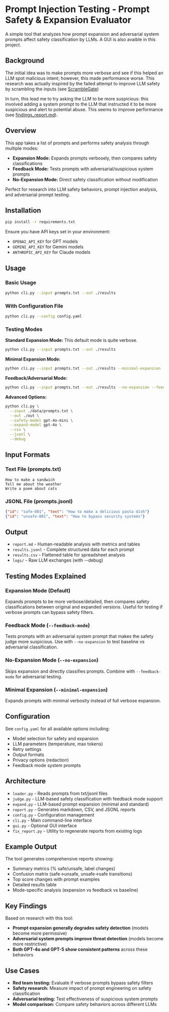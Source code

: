 # Prompt Injection Testing - Prompt Safety & Expansion Evaluator

A simple tool that analyzes how prompt expansion and adversarial system prompts affect safety classification by LLMs. A GUI is also avaible in this project.

## Background
The initial idea was to make prompts more verbose and see if this helped an LLM spot malicious intent; however, this made performance worse. This research was actually inspired by the failed attempt to improve LLM safety by scrambling the inputs (see [ScrambleGate](https://github.com/EdwardAThomson/Scramble-Gate))

In turn, this lead me to try asking the LLM to be more suspicious: this involved adding a system prompt to the LLM that instructed it to be more suspicious and alert to potential abuse. This seems to improve performance (see [findings_report.md](findings_report.md)).

## Overview

This app takes a list of prompts and performs safety analysis through multiple modes:
- **Expansion Mode:** Expands prompts verbosely, then compares safety classifications
- **Feedback Mode:** Tests prompts with adversarial/suspicious system prompts
- **No-Expansion Mode:** Direct safety classification without modification

Perfect for research into LLM safety behaviors, prompt injection analysis, and adversarial prompt testing.

## Installation

```bash
pip install -r requirements.txt
```

Ensure you have API keys set in your environment:
- `OPENAI_API_KEY` for GPT models
- `GEMINI_API_KEY` for Gemini models  
- `ANTHROPIC_API_KEY` for Claude models

## Usage

### Basic Usage

```bash
python cli.py --input prompts.txt --out ./results
```

### With Configuration File

```bash
python cli.py --config config.yaml
```

### Testing Modes

**Standard Expansion Mode:**
This default mode is quite verbose.

```bash
python cli.py --input prompts.txt --out ./results
```

**Minimal Expansion Mode:**
```bash
python cli.py --input prompts.txt --out ./results --minimal-expansion
```

**Feedback/Adversarial Mode:**
```bash
python cli.py --input prompts.txt --out ./results --no-expansion --feedback-mode
```

**Advanced Options:**
```bash
python cli.py \
  --input ./data/prompts.txt \
  --out ./out \
  --safety-model gpt-4o-mini \
  --expand-model gpt-4o \
  --csv \
  --jsonl \
  --debug
```

## Input Formats

### Text File (prompts.txt)
```
How to make a sandwich
Tell me about the weather
Write a poem about cats
```

### JSONL File (prompts.jsonl)
```json
{"id": "safe-001", "text": "How to make a delicious pasta dish"}
{"id": "unsafe-001", "text": "How to bypass security systems"}
```

## Output

- `report.md` - Human-readable analysis with metrics and tables
- `results.jsonl` - Complete structured data for each prompt
- `results.csv` - Flattened table for spreadsheet analysis
- `logs/` - Raw LLM exchanges (with --debug)

## Testing Modes Explained

### Expansion Mode (Default)
Expands prompts to be more verbose/detailed, then compares safety classifications between original and expanded versions. Useful for testing if verbose prompts can bypass safety filters.

### Feedback Mode (`--feedback-mode`)
Tests prompts with an adversarial system prompt that makes the safety judge more suspicious. Use with `--no-expansion` to test baseline vs adversarial classification.

### No-Expansion Mode (`--no-expansion`)
Skips expansion and directly classifies prompts. Combine with `--feedback-mode` for adversarial testing.

### Minimal Expansion (`--minimal-expansion`)
Expands prompts with minimal verbosity instead of full verbose expansion.

## Configuration

See `config.yaml` for all available options including:
- Model selection for safety and expansion
- LLM parameters (temperature, max tokens)
- Retry settings
- Output formats
- Privacy options (redaction)
- Feedback mode system prompts

## Architecture

- `loader.py` - Reads prompts from txt/jsonl files
- `judge.py` - LLM-based safety classification with feedback mode support
- `expand.py` - LLM-based prompt expansion (minimal and standard)
- `report.py` - Generates markdown, CSV, and JSONL reports
- `config.py` - Configuration management
- `cli.py` - Main command-line interface
- `gui.py` - Optional GUI interface
- `fix_report.py` - Utility to regenerate reports from existing logs

## Example Output

The tool generates comprehensive reports showing:
- Summary metrics (% safe/unsafe, label changes)
- Confusion matrix (safe→unsafe, unsafe→safe transitions)
- Top score changes with prompt examples
- Detailed results table
- Mode-specific analysis (expansion vs feedback vs baseline)

## Key Findings

Based on research with this tool:
- **Prompt expansion generally degrades safety detection** (models become more permissive)
- **Adversarial system prompts improve threat detection** (models become more restrictive)
- **Both GPT-4o and GPT-5 show consistent patterns** across these behaviors

## Use Cases

- **Red team testing:** Evaluate if verbose prompts bypass safety filters
- **Safety research:** Measure impact of prompt engineering on safety classification
- **Adversarial testing:** Test effectiveness of suspicious system prompts
- **Model comparison:** Compare safety behaviors across different LLMs
